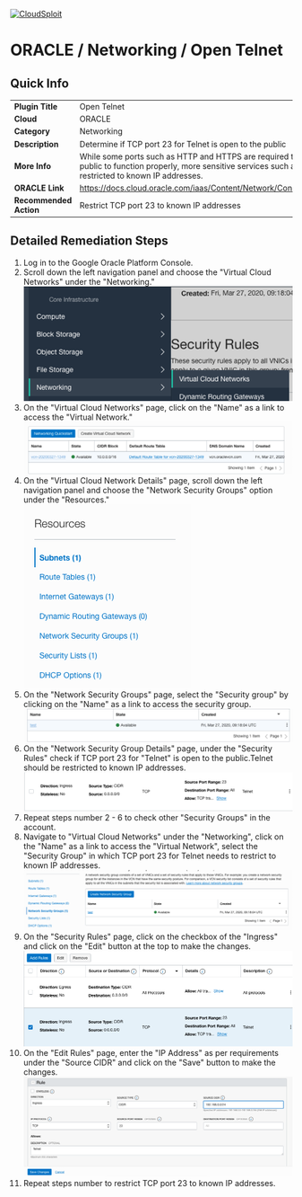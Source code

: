 [![CloudSploit](https://cloudsploit.com/img/logo-new-big-text-100.png "CloudSploit")](https://cloudsploit.com)

# ORACLE / Networking / Open Telnet

## Quick Info

| | |
|-|-|
| **Plugin Title** | Open Telnet |
| **Cloud** | ORACLE |
| **Category** | Networking |
| **Description** | Determine if TCP port 23 for Telnet is open to the public |
| **More Info** | While some ports such as HTTP and HTTPS are required to be open to the public to function properly, more sensitive services such as Telnet should be restricted to known IP addresses. |
| **ORACLE Link** | https://docs.cloud.oracle.com/iaas/Content/Network/Concepts/securitylists.htm |
| **Recommended Action** | Restrict TCP port 23 to known IP addresses |

## Detailed Remediation Steps
1. Log in to the Google Oracle Platform Console.
2. Scroll down the left navigation panel and choose the "Virtual Cloud Networks" under the "Networking." </br> <img src="/resources/oracle/networking/open-telnet/step2.png"/>
3. On the "Virtual Cloud Networks" page, click on the "Name" as a link to access the "Virtual Network." </br> <img src="/resources/oracle/networking/open-telnet/step3.png"/>
4. On the "Virtual Cloud Network Details" page, scroll down the left navigation panel and choose the "Network Security Groups" option under the "Resources." </br> <img src="/resources/oracle/networking/open-telnet/step4.png"/>
5. On the "Network Security Groups" page, select the "Security group" by clicking on the "Name" as a link to access the security group.</br> <img src="/resources/oracle/networking/open-telnet/step5.png"/>
6. On the "Network Security Group Details" page, under the "Security Rules" check if TCP port 23 for "Telnet" is open to the public.Telnet should be restricted to known IP addresses. </br> <img src="/resources/oracle/networking/open-telnet/step6.png"/>
7. Repeat steps number 2 - 6 to check other "Security Groups" in the account.</br>
8. Navigate to "Virtual Cloud Networks" under the "Networking", click on the "Name" as a link to access the "Virtual Network", select the "Security Group" in which TCP port 23 for Telnet needs to restrict to known IP addresses.</br> <img src="/resources/oracle/networking/open-telnet/step8.png"/>
9. On the "Security Rules" page, click on the checkbox of the "Ingress" and click on the "Edit" button at the top to make the changes.</br> <img src="/resources/oracle/networking/open-telnet/step9.png"/>
10. On the "Edit Rules" page, enter the "IP Address" as per requirements under the "Source CIDR" and click on the "Save" button to make the changes.</br> <img src="/resources/oracle/networking/open-telnet/step10.png"/>
11. Repeat steps number to restrict TCP port 23 to known IP addresses.</br>

